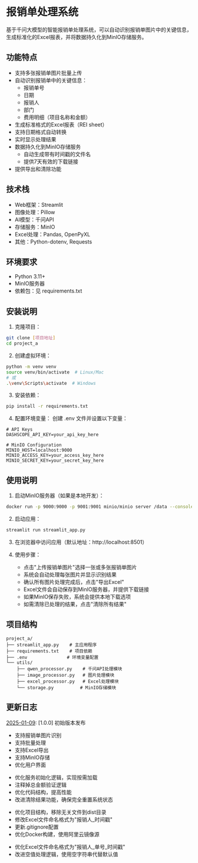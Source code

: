 # 报销单处理系统

基于千问大模型的智能报销单处理系统，可以自动识别报销单图片中的关键信息，生成标准化的Excel报表，并将数据持久化到MinIO存储服务。

## 功能特点

- 支持多张报销单图片批量上传
- 自动识别报销单中的关键信息：
  - 报销单号
  - 日期
  - 报销人
  - 部门
  - 费用明细（项目名称和金额）
- 生成标准格式的Excel报表（REI sheet）
- 支持日期格式自动转换
- 实时显示处理结果
- 数据持久化到MinIO存储服务
  - 自动生成带有时间戳的文件名
  - 提供7天有效的下载链接
- 提供导出和清除功能

## 技术栈

- Web框架：Streamlit
- 图像处理：Pillow
- AI模型：千问API
- 存储服务：MinIO
- Excel处理：Pandas, OpenPyXL
- 其他：Python-dotenv, Requests

## 环境要求

- Python 3.11+
- MinIO服务器
- 依赖包：见 requirements.txt

## 安装说明

1. 克隆项目：
```bash
git clone [项目地址]
cd project_a
```

2. 创建虚拟环境：
```bash
python -m venv venv
source venv/bin/activate  # Linux/Mac
# 或
.\venv\Scripts\activate  # Windows
```

3. 安装依赖：
```bash
pip install -r requirements.txt
```

4. 配置环境变量：
创建 .env 文件并设置以下变量：
```
# API Keys
DASHSCOPE_API_KEY=your_api_key_here

# MinIO Configuration
MINIO_HOST=localhost:9000
MINIO_ACCESS_KEY=your_access_key_here
MINIO_SECRET_KEY=your_secret_key_here
```

## 使用说明

1. 启动MinIO服务器（如果是本地开发）：
```bash
docker run -p 9000:9000 -p 9001:9001 minio/minio server /data --console-address ":9001"
```

2. 启动应用：
```bash
streamlit run streamlit_app.py
```

3. 在浏览器中访问应用（默认地址：http://localhost:8501）

4. 使用步骤：
   - 点击"上传报销单图片"选择一张或多张报销单图片
   - 系统会自动处理每张图片并显示识别结果
   - 确认所有图片处理完成后，点击"导出Excel"
   - Excel文件会自动保存到MinIO服务器，并提供下载链接
   - 如果MinIO保存失败，系统会提供本地下载选项
   - 如需清除已处理的结果，点击"清除所有结果"

## 项目结构

```
project_a/
├── streamlit_app.py    # 主应用程序
├── requirements.txt    # 项目依赖
├── .env               # 环境变量配置
└── utils/
    ├── qwen_processor.py    # 千问API处理模块
    ├── image_processor.py   # 图片处理模块
    ├── excel_processor.py   # Excel处理模块
    └── storage.py          # MinIO存储模块
```

## 更新日志

[2025-01-09]: [1.0.0] 初始版本发布
- 支持报销单图片识别
- 支持批量处理
- 支持Excel导出
- 支持MinIO存储
- 优化用户界面

[2025-01-09]: [1.1.0]
- 优化服务初始化逻辑，实现按需加载
- 注释掉总金额验证逻辑
- 优化代码结构，提高性能
- 改进清除结果功能，确保完全重置系统状态

[2025-01-09]: [1.2.0]
- 优化项目结构，移除无关文件到dist目录
- 修改Excel文件命名格式为"报销人_时间戳"
- 更新.gitignore配置
- 优化Docker构建，使用阿里云镜像源

[2025-01-09]: [1.2.1]
- 优化Excel文件命名格式为"报销人_单号_时间戳"
- 改进空值处理逻辑，使用空字符串代替默认值
